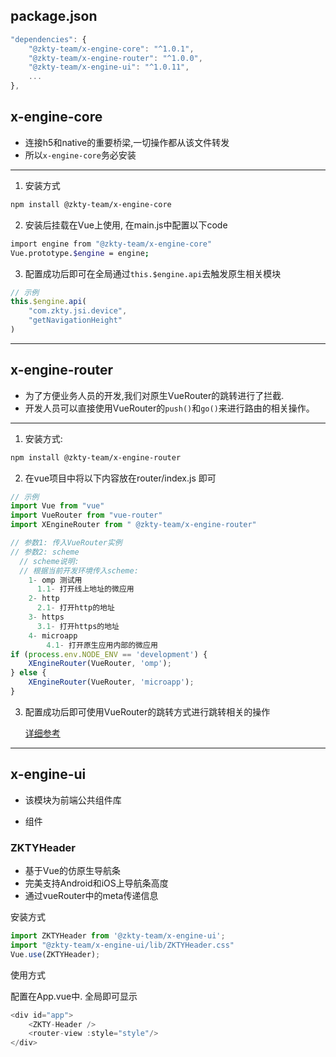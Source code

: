 ## package.json

```javascript
"dependencies": {
	"@zkty-team/x-engine-core": "^1.0.1",
	"@zkty-team/x-engine-router": "^1.0.0",
	"@zkty-team/x-engine-ui": "^1.0.11",
	...
},
```

## x-engine-core

- 连接h5和native的重要桥梁,一切操作都从该文件转发
- 所以`x-engine-core`务必安装

---

1. 安装方式

```bash
npm install @zkty-team/x-engine-core
```

2. 安装后挂载在Vue上使用, 在main.js中配置以下code

```bash
import engine from "@zkty-team/x-engine-core"
Vue.prototype.$engine = engine;
```

3. 配置成功后即可在全局通过`this.$engine.api`去触发原生相关模块

```javascript
// 示例
this.$engine.api(
	"com.zkty.jsi.device",
	"getNavigationHeight"
)
```

---

## x-engine-router

- 为了方便业务人员的开发,我们对原生VueRouter的跳转进行了拦截.
- 开发人员可以直接使用VueRouter的`push()`和`go()`来进行路由的相关操作。

---

1. 安装方式:

```bash
npm install @zkty-team/x-engine-router
```

2. 在vue项目中将以下内容放在router/index.js 即可

```javascript
// 示例
import Vue from "vue"
import VueRouter from "vue-router"
import XEngineRouter from " @zkty-team/x-engine-router"

// 参数1: 传入VueRouter实例
// 参数2: scheme
  // scheme说明:
  // 根据当前开发环境传入scheme:
    1- omp 测试用
      1.1- 打开线上地址的微应用 
    2- http
      2.1- 打开http的地址
    3- https
      3.1- 打开https的地址
    4- microapp  
	    4.1- 打开原生应用内部的微应用
if (process.env.NODE_ENV == 'development') {
    XEngineRouter(VueRouter, 'omp');    
} else {
    XEngineRouter(VueRouter, 'microapp');
}
```

3. 配置成功后即可使用VueRouter的跳转方式进行跳转相关的操作

    [详细参考](./docs/modules/all/模块-direct.md)

---

## x-engine-ui

- 该模块为前端公共组件库

- 组件

### ZKTYHeader

- 基于Vue的仿原生导航条
- 完美支持Android和iOS上导航条高度
- 通过vueRouter中的meta传递信息

安装方式

```javascript
import ZKTYHeader from '@zkty-team/x-engine-ui';
import "@zkty-team/x-engine-ui/lib/ZKTYHeader.css"
Vue.use(ZKTYHeader);
```

使用方式

配置在App.vue中. 全局即可显示

```javascript
<div id="app">
	<ZKTY-Header />
	<router-view :style="style"/>
</div>
```

